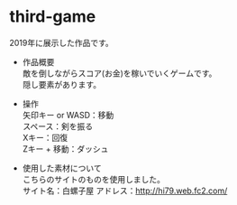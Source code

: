 # third-game
2019年に展示した作品です。

* 作品概要  
敵を倒しながらスコア(お金)を稼いでいくゲームです。  
隠し要素があります。  

* 操作  
矢印キー or WASD：移動  
スペース：剣を振る  
Xキー：回復  
Zキー + 移動：ダッシュ  

* 使用した素材について  
こちらのサイトのものを使用しました。  
サイト名：白螺子屋
アドレス：http://hi79.web.fc2.com/
